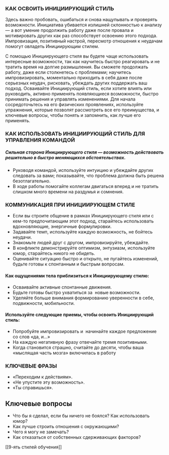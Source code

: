 ### КАК ОСВОИТЬ ИНИЦИИРУЮЩИЙ СТИЛЬ
Здесь важно пробовать, ошибаться и снова нащупывать и проверять возможности. Инициатива убивается излишней склонностью к анализу — а вот умение продолжить работу даже после провала и мотивировать других как раз способствует освоению этого подхода. Импровизация, позитивный настрой, пересмотр отношения к неудачам помогут овладеть Инициирующим стилем.


С помощью Инициирующего стиля вы будете чаще использовать интересные возможности, так как научитесь быстро реагировать и не тратить время на долгие размышления. Вы сможете продолжать работу, даже если столкнетесь с проблемами; научитесь импровизировать, моментально приходить в себя даже после серьезных неудач, рисковать, убеждать других поддержать ваш подход. Осваивайте Инициирующий стиль, если хотите влиять или руководить, активно применять появляющиеся возможности, быстро принимать решения и управлять изменениями. Для начала сосредоточьтесь на его физических проявлениях, используйте упражнения, которые позволят рассмотреть все его преимущества, и ключевые вопросы, чтобы понять и запомнить, как лучше его применять.


### КАК ИСПОЛЬЗОВАТЬ ИНИЦИИРУЮЩИЙ СТИЛЬ ДЛЯ УПРАВЛЕНИЯ КОМАНДОЙ
##### Сильная сторона Инициирующего стиля — возможность действовать решительно в быстро меняющихся обстоятельствах. 
- Руководя командой, используйте интуицию и убеждайте других следовать за вами; показывайте, что проблема должна быть решена безотлагательно. 
- В ходе работы помогайте коллегам двигаться вперед и не тратить слишком много времени на раздумья и сомнения.

### КОММУНИКАЦИЯ ПРИ ИНИЦИИРУЮЩЕМ СТИЛЕ
- Если вы строите общение в рамках Инициирующего стиля или с кем-то предпочитающим этот подход, старайтесь использовать вдохновляющие, энергичные формулировки. 
- Задавайте темп, используйте каждую возможность, не бойтесь неудачи. 
- Знакомьте людей друг с другом, импровизируйте, убеждайте. 
- В конфликте демонстрируйте оптимизм, энтузиазм, используйте юмор, старайтесь никого не обидеть. 
- Оценивайте ситуацию быстро и открыто, не пугайтесь изменений, будьте готовы к спонтанным и быстрым вопросам.

#### Как ощущениями тела приблизиться к Инициирующему стилю:
- Осваивайте активные спонтанные движения. 
- Будьте готовы быстро ухватиться за  новые возможности. 
- Уделяйте больше внимания формированию уверенности в себе, подвижности, мобильности.

#### Используйте следующие приемы, чтобы освоить Инициирующий стиль:
- Попробуйте импровизировать и  начинайте каждое предложение со слов «да, и...» 
- На каждую негативную фразу отвечайте тремя позитивными. 
- Когда становится страшно, считайте до десяти, чтобы ваша «мыслящая часть мозга» включилась в работу

### КЛЮЧЕВЫЕ ФРАЗЫ
- «Переходим к действиям». 
- «Не упустите эту возможность».
- «Ты справишься».

## Ключевые вопросы
- Что бы я сделал, если бы ничего не боялся? Как использовать юмор? 
- Как лучше строить отношения с окружающими? 
- Чего я могу не замечать? 
- Как отказаться от собственных сдерживающих факторов?


[[9-ять стилей обучения]]